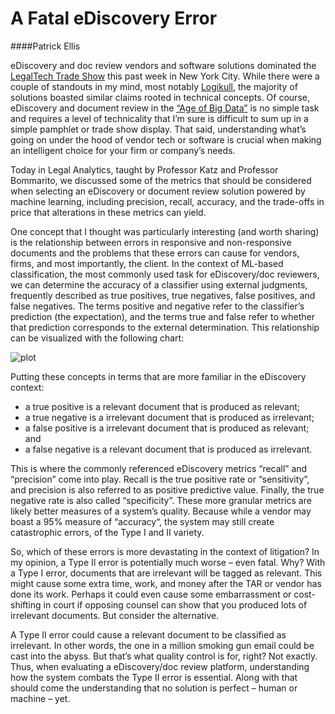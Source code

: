 A Fatal eDiscovery Error
=========================

####Patrick Ellis

eDiscovery and doc review vendors and software solutions dominated the [LegalTech Trade Show](http://www.legaltechshow.com/r5/cob_page.asp?category_code=ltech) this past week in New York City. While there were a couple of standouts in my mind, most notably [Logikull](http://logikcull.com/), the majority of solutions boasted similar claims rooted in technical concepts. Of course, eDiscovery and document review in the [“Age of Big Data”](http://www.catalystsecure.com/pdfs/Catalyst_Article_IG_and_eDiscovery_in_the_Age_of_Big_Data.pdf) is no simple task and requires a level of technicality that I’m sure is difficult to sum up in a simple pamphlet or trade show display. That said, understanding what’s going on under the hood of vendor tech or software is crucial when making an intelligent choice for your firm or company’s needs.

Today in Legal Analytics, taught by Professor Katz and Professor Bommarito, we discussed some of the metrics that should be considered when selecting an eDiscovery or document review solution powered by machine learning, including precision, recall, accuracy, and the trade-offs in price that alterations in these metrics can yield.

One concept that I thought was particularly interesting (and worth sharing) is the relationship between errors in responsive and non-responsive documents and the problems that these errors can cause for vendors, firms, and most importantly, the client. In the context of ML-based classification, the most commonly used task for eDiscovery/doc reviewers, we can determine the accuracy of a classifier using external judgments, frequently described as true positives, true negatives, false positives, and false negatives.  The terms positive and negative refer to the classifier’s prediction (the expectation), and the terms true and false refer to whether that prediction corresponds to the external determination. This relationship can be visualized with the following chart:

![plot](http://patellis.files.wordpress.com/2014/02/3eglc.png?w=563&h=257)

Putting these concepts in terms that are more familiar in the eDiscovery context:

- a true positive is a relevant document that is produced as relevant;
- a true negative is a irrelevant document that is produced as irrelevant;
- a false positive is a irrelevant document that is produced as relevant; and
- a false negative is a relevant document that is produced as irrelevant.

This is where the commonly referenced eDiscovery metrics “recall” and “precision” come into play. Recall is the true positive rate or “sensitivity”, and precision is also referred to as positive predictive value. Finally, the true negative rate is also called “specificity”. These more granular metrics are likely better measures of a system’s quality. Because while a vendor may boast a 95% measure of “accuracy“, the system may still create catastrophic errors, of the Type I and II variety.

So, which of these errors is more devastating in the context of litigation? In my opinion, a Type II error is potentially much worse – even fatal. Why? With a Type I error, documents that are irrelevant will be tagged as relevant. This might cause some extra time, work, and money after the TAR or vendor has done its work. Perhaps it could even cause some embarrassment or cost-shifting in court if opposing counsel can show that you produced lots of irrelevant documents. But consider the alternative.

A Type II error could cause a relevant document to be classified as irrelevant. In other words, the one in a million smoking gun email could be cast into the abyss. But that’s what quality control is for, right? Not exactly. Thus, when evaluating a eDiscovery/doc review platform, understanding how the system combats the Type II error is essential. Along with that should come the understanding that no solution is perfect – human or machine – yet.

